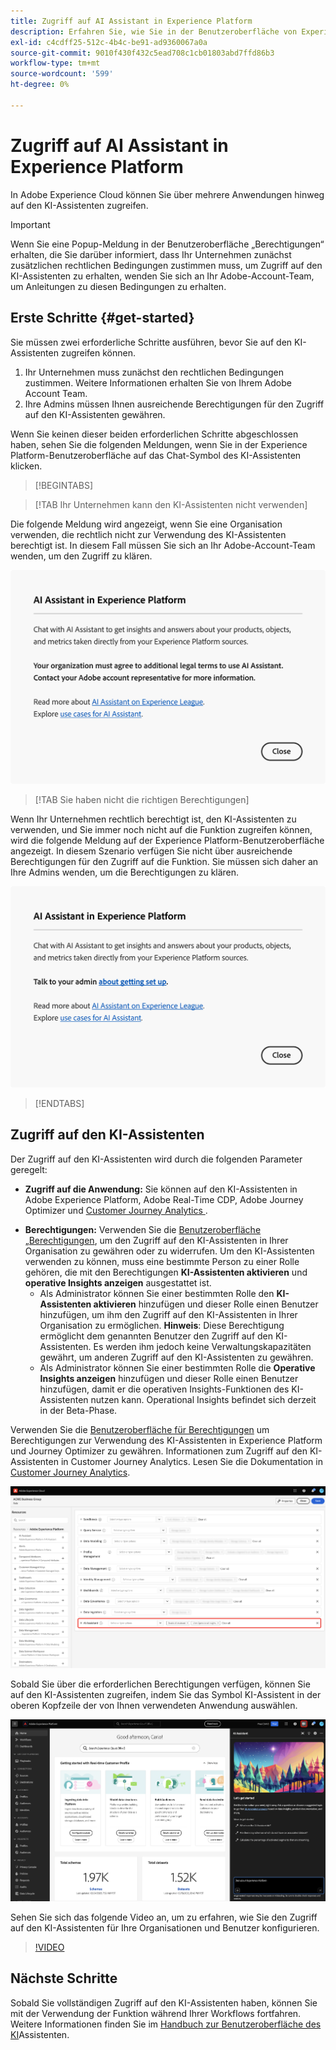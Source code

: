 ```yaml
---
title: Zugriff auf AI Assistant in Experience Platform
description: Erfahren Sie, wie Sie in der Benutzeroberfläche von Experience Cloud auf den KI-Assistenten zugreifen können.
exl-id: c4cdff25-512c-4b4c-be91-ad9360067a0a
source-git-commit: 9010f430f432c5ead708c1cb01803abd7ffd86b3
workflow-type: tm+mt
source-wordcount: '599'
ht-degree: 0%

---
```


# Zugriff auf AI Assistant in Experience Platform

In Adobe Experience Cloud können Sie über mehrere Anwendungen hinweg auf den KI-Assistenten zugreifen.

>[!IMPORTANT]
>
>Wenn Sie eine Popup-Meldung in der Benutzeroberfläche „Berechtigungen“ erhalten, die Sie darüber informiert, dass Ihr Unternehmen zunächst zusätzlichen rechtlichen Bedingungen zustimmen muss, um Zugriff auf den KI-Assistenten zu erhalten, wenden Sie sich an Ihr Adobe-Account-Team, um Anleitungen zu diesen Bedingungen zu erhalten.

## Erste Schritte {#get-started}

Sie müssen zwei erforderliche Schritte ausführen, bevor Sie auf den KI-Assistenten zugreifen können.

1. Ihr Unternehmen muss zunächst den rechtlichen Bedingungen zustimmen. Weitere Informationen erhalten Sie von Ihrem Adobe Account Team.
2. Ihre Admins müssen Ihnen ausreichende Berechtigungen für den Zugriff auf den KI-Assistenten gewähren.

Wenn Sie keinen dieser beiden erforderlichen Schritte abgeschlossen haben, sehen Sie die folgenden Meldungen, wenn Sie in der Experience Platform-Benutzeroberfläche auf das Chat-Symbol des KI-Assistenten klicken.

>[!BEGINTABS]

>[!TAB Ihr Unternehmen kann den KI-Assistenten nicht verwenden]

Die folgende Meldung wird angezeigt, wenn Sie eine Organisation verwenden, die rechtlich nicht zur Verwendung des KI-Assistenten berechtigt ist. In diesem Fall müssen Sie sich an Ihr Adobe-Account-Team wenden, um den Zugriff zu klären.

![Die Popup-Meldung, die auf der Experience Platform-Benutzeroberfläche angezeigt wird, wenn das Unternehmen den KI-Assistenten nicht verwenden kann.](./images/access/modal-one.png)

>[!TAB Sie haben nicht die richtigen Berechtigungen]

Wenn Ihr Unternehmen rechtlich berechtigt ist, den KI-Assistenten zu verwenden, und Sie immer noch nicht auf die Funktion zugreifen können, wird die folgende Meldung auf der Experience Platform-Benutzeroberfläche angezeigt. In diesem Szenario verfügen Sie nicht über ausreichende Berechtigungen für den Zugriff auf die Funktion. Sie müssen sich daher an Ihre Admins wenden, um die Berechtigungen zu klären.

![Die Popup-Meldung, die auf der Experience Platform-Benutzeroberfläche angezeigt wird, wenn Sie nicht über die erforderlichen Berechtigungen für den KI-Assistenten verfügen.](./images/access/modal-two.png)

>[!ENDTABS]

## Zugriff auf den KI-Assistenten

Der Zugriff auf den KI-Assistenten wird durch die folgenden Parameter geregelt:

* **Zugriff auf die Anwendung:** Sie können auf den KI-Assistenten in Adobe Experience Platform, Adobe Real-Time CDP, Adobe Journey Optimizer und [Customer Journey Analytics &#x200B;](https://experienceleague.adobe.com/de/docs/analytics-platform/using/ai-assistant).
<!-- * **Contractual access:** Your company must agree to certain [!DNL GenAI]-related legal terms before your organization can use AI Assistant. Contact your organization's administrator or your Adobe Account Team if you are not able to access AI Assistant.  -->
* **Berechtigungen:** Verwenden Sie die [Benutzeroberfläche „Berechtigungen](../access-control/abac/ui/permissions.md), um den Zugriff auf den KI-Assistenten in Ihrer Organisation zu gewähren oder zu widerrufen. Um den KI-Assistenten verwenden zu können, muss eine bestimmte Person zu einer Rolle gehören, die mit den Berechtigungen **KI-Assistenten aktivieren** und **operative Insights anzeigen** ausgestattet ist.
   * Als Administrator können Sie einer bestimmten Rolle den **KI-Assistenten aktivieren** hinzufügen und dieser Rolle einen Benutzer hinzufügen, um ihm den Zugriff auf den KI-Assistenten in Ihrer Organisation zu ermöglichen. **Hinweis**: Diese Berechtigung ermöglicht dem genannten Benutzer den Zugriff auf den KI-Assistenten. Es werden ihm jedoch keine Verwaltungskapazitäten gewährt, um anderen Zugriff auf den KI-Assistenten zu gewähren.
   * Als Administrator können Sie einer bestimmten Rolle die **Operative Insights anzeigen** hinzufügen und dieser Rolle einen Benutzer hinzufügen, damit er die operativen Insights-Funktionen des KI-Assistenten nutzen kann. Operational Insights befindet sich derzeit in der Beta-Phase.

Verwenden Sie die [Benutzeroberfläche für Berechtigungen](../access-control/abac/ui/roles.md) um Berechtigungen zur Verwendung des KI-Assistenten in Experience Platform und Journey Optimizer zu gewähren. Informationen zum Zugriff auf den KI-Assistenten in Customer Journey Analytics. Lesen Sie die Dokumentation in [Customer Journey Analytics](https://experienceleague.adobe.com/de/docs/analytics-platform/using/ai-assistant).

![Die Seite mit der Benutzeroberfläche „Berechtigungen“ mit dem Assistenten „KI aktivieren“ und den Berechtigungen „Betriebserkenntnisse anzeigen“, die in einer bestimmten Rolle enthalten sind.](./images/access/access-permissions.png)

Sobald Sie über die erforderlichen Berechtigungen verfügen, können Sie auf den KI-Assistenten zugreifen, indem Sie das Symbol KI-Assistent in der oberen Kopfzeile der von Ihnen verwendeten Anwendung auswählen.

![KI-Assistent mit erstmaligem Benutzererlebnis.](./images/access/access-home.png)

Sehen Sie sich das folgende Video an, um zu erfahren, wie Sie den Zugriff auf den KI-Assistenten für Ihre Organisationen und Benutzer konfigurieren.

>[!VIDEO](https://video.tv.adobe.com/v/3475928/?captions=ger&learn=on)

## Nächste Schritte

Sobald Sie vollständigen Zugriff auf den KI-Assistenten haben, können Sie mit der Verwendung der Funktion während Ihrer Workflows fortfahren. Weitere Informationen finden Sie im [Handbuch zur Benutzeroberfläche des KI](./ui-guide.md)Assistenten.
